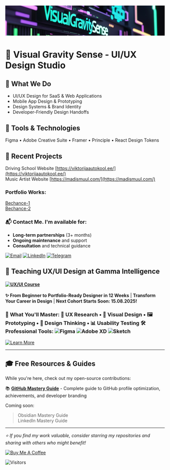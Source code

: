 ![Banner Test](img/vs.png)

# 👋 Visual Gravity Sense - UI/UX Design Studio

## 🎨 What We Do
- UI/UX Design for SaaS & Web Applications
- Mobile App Design & Prototyping  
- Design Systems & Brand Identity
- Developer-Friendly Design Handoffs

## 🔧 Tools & Technologies
Figma • Adobe Creative Suite • Framer • Principle • React Design Tokens

## 📱 Recent Projects
Driving School Website [https://viktorijaautokool.ee/](https://viktorijaautokool.ee/) <br>
Music Artist Website [https://madismuul.com/](https://madismuul.com/)

### Portfolio Works:
[Bechance-1](https://www.behance.net/gorna) <br>
[Bechance-2](https://www.behance.net/digo_agency)


### 📬 Contact Me.  I'm available for:
- **Long-term partnerships** (3+ months)
- **Ongoing maintenance** and support
- **Consultation** and technical guidance

  
[![Email](https://ziadoua.github.io/m3-Markdown-Badges/badges/Mail/mail2.svg)](mailto:dmitri.gornakov@gmail.com) [![LinkedIn](https://ziadoua.github.io/m3-Markdown-Badges/badges/LinkedIn/linkedin1.svg)](https://www.linkedin.com/in/dmitri-gornakov) [![Telegram](https://ziadoua.github.io/m3-Markdown-Badges/badges/Telegram/telegram1.svg)](https://t.me/visual_sense/) 


<div align="">

## 🎨 **Teaching UX/UI Design at Gamma Intelligence**  

#### [![UX/UI Course](https://img.shields.io/badge/🎯_UX%2FUI_Course-Now_Enrolling-FF6B6B?style=for-the-badge&logoColor=white)](https://www.gammatest.net/en/course_ux_ui.php) 

**✨ From Beginner to Portfolio-Ready Designer in 12 Weeks** | **Transform Your Career in Design** | **Next Cohort Starts Soon: 15.08.2025!**

</div>

### 🚀 **What You'll Master:** 📱 **UX Research** • 🎨 **Visual Design** • 🖼️ **Prototyping** • 🧠 **Design Thinking** • 📊 **Usability Testing** 🛠️ **Professional Tools:** ![Figma](https://img.shields.io/badge/Figma-F24E1E?style=flat-square&logo=figma&logoColor=white) ![Adobe XD](https://img.shields.io/badge/Adobe%20XD-470137?style=flat-square&logo=Adobe%20XD&logoColor=white) ![Sketch](https://img.shields.io/badge/Sketch-F7B500?style=flat-square&logo=sketch&logoColor=black)

<div align="">

[![Learn More](https://img.shields.io/badge/📚_Learn_More-gammatest.net-4285F4?style=for-the-badge)](https://www.gammatest.net/en/course_ux_ui.php)

</div>

---

## 🎓 Free Resources & Guides

While you're here, check out my open-source contributions:

📚 **[GitHub Mastery Guide](https://github.com/visualGravitySense/GitHub-Mastery-Guide)** - Complete guide to GitHub profile optimization, achievements, and developer branding

Coming soon:

> Obsidian Mastery Guide <br/>
> LinkedIn Mastery Guide


---

*⭐ If you find my work valuable, consider starring my repositories and sharing with others who might benefit!*



<a href="https://buymeacoffee.com/visualgravitysense" target="_blank">
    <img src="https://cdn.buymeacoffee.com/buttons/v2/default-yellow.png" alt="Buy Me A Coffee" style="height: 50px !important;width: 180px !important;">
</a>

![Visitors](https://komarev.com/ghpvc/?username=visualGravitySense&label=visitors&color=0e75b6&style=for-the-badge)

<!--
**visualGravitySense/visualGravitySense** is a ✨ _special_ ✨ repository because its `README.md` (this file) appears on your GitHub profile.

Here are some ideas to get you started:

- 🔭 I’m currently working on ...
- 🌱 I’m currently learning ...
- 👯 I’m looking to collaborate on ...
- 🤔 I’m looking for help with ...
- 💬 Ask me about ...
- 📫 How to reach me: ...
- 😄 Pronouns: ...
- ⚡ Fun fact: ...
-->
